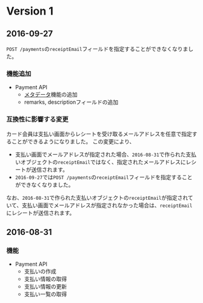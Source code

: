 # Version 1

## 2016-09-27

`POST /payments`の`receiptEmail`フィールドを指定することができなくなりました。

### 機能追加

- Payment API
  - [メタデータ](/api-spec/metadata.md)機能の追加
  - remarks, descriptionフィールドの追加

### 互換性に影響する変更

カード会員は支払い画面からレシートを受け取るメールアドレスを任意で指定することができるようになりました。
この変更により、
- 支払い画面でメールアドレスが指定された場合、`2016-08-31`で作られた支払いオブジェクトの`receiptEmail`ではなく、指定されたメールアドレスにレシートが送信されます。
- `2016-09-27`では`POST /payments`の`receiptEmail`フィールドを指定することができなくなりました。

なお、`2016-08-31`で作られた支払いオブジェクトの`receiptEmail`が指定されていて、支払い画面でメールアドレスが指定されなかった場合は、`receiptEmail`にレシートが送信されます。

## 2016-08-31

### 機能

- Payment API
  - 支払いの作成
  - 支払い情報の取得
  - 支払い情報の更新
  - 支払い一覧の取得
